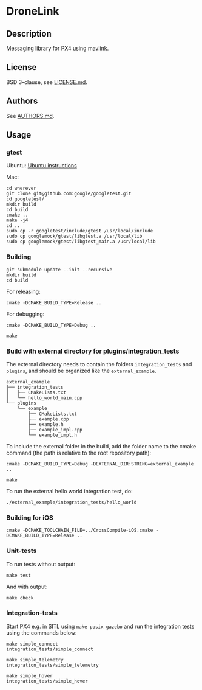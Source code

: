 # DroneLink

## Description

Messaging library for PX4 using mavlink.

## License

BSD 3-clause, see [LICENSE.md](LICENSE.md).

## Authors

See [AUTHORS.md](AUTHORS.md).

## Usage

### gtest

Ubuntu:
[Ubuntu instructions](https://www.eriksmistad.no/getting-started-with-google-test-on-ubuntu/)

Mac:

```
cd wherever
git clone git@github.com:google/googletest.git
cd googletest/
mkdir build
cd build
cmake ..
make -j4
cd ..
sudo cp -r googletest/include/gtest /usr/local/include
sudo cp googlemock/gtest/libgtest.a /usr/local/lib
sudo cp googlemock/gtest/libgtest_main.a /usr/local/lib
```

### Building

```
git submodule update --init --recursive
mkdir build
cd build
```

For releasing:
```
cmake -DCMAKE_BUILD_TYPE=Release ..
```

For debugging:
```
cmake -DCMAKE_BUILD_TYPE=Debug ..
```

```
make
```

### Build with external directory for plugins/integration_tests

The external directory needs to contain the folders `integration_tests` and `plugins`,
and should be organized like the `external_example`.

```
external_example
├── integration_tests
│   ├── CMakeLists.txt
│   └── hello_world_main.cpp
└── plugins
    └── example
        ├── CMakeLists.txt
        ├── example.cpp
        ├── example.h
        ├── example_impl.cpp
        └── example_impl.h
```

To include the external folder in the build, add the folder name to the cmake command
(the path is relative to the root repository path):

```
cmake -DCMAKE_BUILD_TYPE=Debug -DEXTERNAL_DIR:STRING=external_example ..
```

```
make
```

To run the external hello world integration test, do:
```
./external_example/integration_tests/hello_world
```

### Building for iOS

```
cmake -DCMAKE_TOOLCHAIN_FILE=../CrossCompile-iOS.cmake -DCMAKE_BUILD_TYPE=Release ..
```

### Unit-tests

To run tests without output:
```
make test
```

And with output:
```
make check
```

### Integration-tests

Start PX4 e.g. in SITL using `make posix gazebo` and run the integration tests using the commands
below:

```
make simple_connect
integration_tests/simple_connect
```

```
make simple_telemetry
integration_tests/simple_telemetry
```

```
make simple_hover
integration_tests/simple_hover
```
